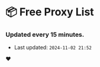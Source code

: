 # :package: Free Proxy List
### Updated every 15 minutes.

- Last updated: `2024-11-02 21:52`

:heart:
